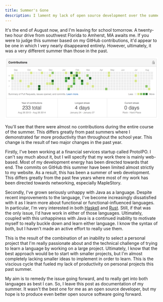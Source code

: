 ```yaml
---
title: Summer's Gone
description: I lament my lack of open source development over the summer, and discuss my new goals.
---
```


It's the end of August now, and I'm leaving for school tomorrow. A twenty-two hour drive from southwest Florida to Amherst, MA awaits me. If you were to judge this summer based on my GitHub contributions, it'd appear to be one in which I very nearly disappeared entirely. However, ultimately, it was a very different summer than those in the past.

![GitHub Contributions for 2014](/images/Summer-2014-GitHub-Contributions.png)

You'll see that there were almost no contributions during the entire course of the summer. This differs greatly from past summers where I demonstrated far more productivity than throughout the school year. This change is the result of two major changes in the past year.

Firstly, I've been working at a financial services startup called ProtoIPO. I can't say much about it, but I will specify that my work there is mainly web-based. Most of my development energy has been directed towards that end. The commits on GitHub this summer have been limited almost strictly to my website. As a result, this has been a summer of web development. This differs greatly from the past few years where most of my work has been directed towards networking, especially MapleStory.

Secondly, I've grown seriously unhappy with Java as a language. Despite recent improvements to the language, I've become increasingly dissatisfied with it as I learn more about functional or functional-influenced languages. In particular, I'm very interested in both [Haskell](http://www.haskell.org/haskellwiki/Haskell) and [Rust](http://www.rust-lang.org). Still, if that was the only issue, I'd have work in either of those languages. Ultimately, coupled with this unhappiness with Java is a continued inability to motivate myself to really buckle down and learn either language. I know the syntax of both, but I  haven't made an active effort to really use them. 

This is the result of the combination of an inability to select a personal project that I'm really passionate about and the technical challenge of trying to learn a language by working on a large project. Ultimately, I know that the best approach would be to start with smaller projects, but I'm almost completely lacking smaller ideas to implement in order to learn. This is the viscious cycle that fueled my lack of productivity on personal projects this past summer. 

My aim is to remedy the issue going forward, and to really get into both languages as best I can. So, I leave this post as documentation of my summer. It wasn't the best one for me as an open source developer, but my hope is to produce even better open source software going forward. 
